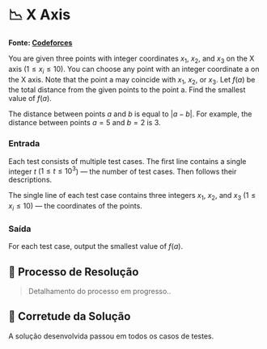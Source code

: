 # 📉 X Axis

**Fonte: [Codeforces](https://codeforces.com/contest/1986/problem/A)**

You are given three points with integer coordinates $x_1$, $x_2$, and $x_3$ on the X axis ($1≤x_i≤10$). You can choose any point with an integer coordinate a on the X axis. Note that the point a may coincide with $x_1$, $x_2$, or $x_3$. Let $f(a)$ be the total distance from the given points to the point a. Find the smallest value of $f(a)$.

The distance between points $a$ and $b$ is equal to $|a−b|$. For example, the distance between points $a=5$ and $b=2$ is 3.


### Entrada
Each test consists of multiple test cases. The first line contains a single integer $t$ ($1≤t≤10^3$) — the number of test cases. Then follows their descriptions.

The single line of each test case contains three integers $x_1$, $x_2$, and $x_3$ ($1≤x_i≤10$) — the coordinates of the points.


### Saída
For each test case, output the smallest value of $f(a)$.


## 🧩 Processo de Resolução

> Detalhamento do processo em progresso..

## 📝 Corretude da Solução
A solução desenvolvida passou em todos os casos de testes.

